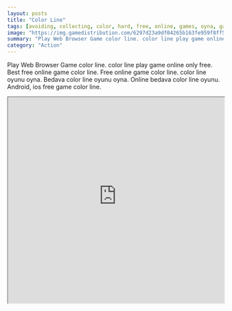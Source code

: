 ```yaml
---
layout: posts
title: "Color Line"
tags: [avoiding, collecting, color, hard, free, online, games, oyna, game, free, games, play, play, games]
image: "https://img.gamedistribution.com/6297d23a9df04265b163fe959f8ff57a.jpg"
summary: "Play Web Browser Game color line. color line play game online only free. Best free online game color line. Free online game color line. color line oyunu oyna. Bedava color line oyunu oyna. Online bedava color line oyunu. Android, ios free game color line."
category: "Action"
---
```


Play Web Browser Game color line. color line play game online only free. Best free online game color line. Free online game color line. color line oyunu oyna. Bedava color line oyunu oyna. Online bedava color line oyunu. Android, ios free game color line.

<iframe width="100%" height="480px;" src="https://html5.gamedistribution.com/6297d23a9df04265b163fe959f8ff57a/"></iframe>